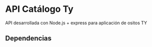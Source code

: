 # API Catálogo Ty

API desarrollada con Node.js + express para aplicación de ositos TY

## Dependencias

